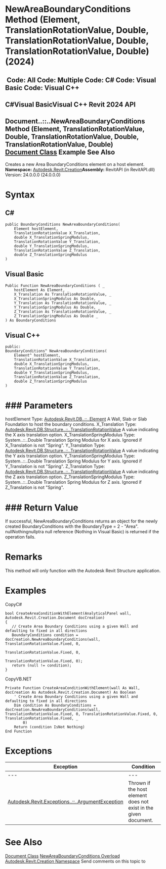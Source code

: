 # NewAreaBoundaryConditions Method (Element, TranslationRotationValue, Double, TranslationRotationValue, Double, TranslationRotationValue, Double) (2024)

﻿
 Code: All Code: Multiple Code: C# Code: Visual Basic Code: Visual C++   
---  
C#Visual BasicVisual C++
Revit 2024 API  
---  
Document..::..NewAreaBoundaryConditions Method (Element, TranslationRotationValue, Double, TranslationRotationValue, Double, TranslationRotationValue, Double)  
[Document Class](ab1718f9-45fb-b3d3-827e-32ff81cf929c.md "Document Class") Example See Also  
---  
Creates a new Area BoundaryConditions element on a host element. 
**Namespace:** [Autodesk.Revit.Creation](ded320da-058a-4edd-0418-0582389559a7.md "Autodesk.Revit.Creation Namespace")**Assembly:** RevitAPI (in RevitAPI.dll) Version: 24.0.0.0 (24.0.0.0)
# Syntax
C#  
---  
```text
public BoundaryConditions NewAreaBoundaryConditions(
	Element hostElement,
	TranslationRotationValue X_Translation,
	double X_TranslationSpringModulus,
	TranslationRotationValue Y_Translation,
	double Y_TranslationSpringModulus,
	TranslationRotationValue Z_Translation,
	double Z_TranslationSpringModulus
)
```
  
Visual Basic  
---  
```text
Public Function NewAreaBoundaryConditions ( _
	hostElement As Element, _
	X_Translation As TranslationRotationValue, _
	X_TranslationSpringModulus As Double, _
	Y_Translation As TranslationRotationValue, _
	Y_TranslationSpringModulus As Double, _
	Z_Translation As TranslationRotationValue, _
	Z_TranslationSpringModulus As Double _
) As BoundaryConditions
```
  
Visual C++  
---  
```text
public:
BoundaryConditions^ NewAreaBoundaryConditions(
	Element^ hostElement, 
	TranslationRotationValue X_Translation, 
	double X_TranslationSpringModulus, 
	TranslationRotationValue Y_Translation, 
	double Y_TranslationSpringModulus, 
	TranslationRotationValue Z_Translation, 
	double Z_TranslationSpringModulus
)
```
  
# ### Parameters
hostElement
    Type: [Autodesk.Revit.DB..::..Element](eb16114f-69ea-f4de-0d0d-f7388b105a16.md "Element Class") A Wall, Slab or Slab Foundation to host the boundary conditions. 
X_Translation
    Type: [Autodesk.Revit.DB.Structure..::..TranslationRotationValue](0b6cf7fa-b211-2f21-98a0-4f4e0fe2ca0e.md "TranslationRotationValue Enumeration") A value indicating the X axis translation option. 
X_TranslationSpringModulus
    Type: System..::..Double Translation Spring Modulus for X axis. Ignored if X_Translation is not "Spring". 
Y_Translation
    Type: [Autodesk.Revit.DB.Structure..::..TranslationRotationValue](0b6cf7fa-b211-2f21-98a0-4f4e0fe2ca0e.md "TranslationRotationValue Enumeration") A value indicating the Y axis translation option. 
Y_TranslationSpringModulus
    Type: System..::..Double Translation Spring Modulus for Y axis. Ignored if Y_Translation is not "Spring". 
Z_Translation
    Type: [Autodesk.Revit.DB.Structure..::..TranslationRotationValue](0b6cf7fa-b211-2f21-98a0-4f4e0fe2ca0e.md "TranslationRotationValue Enumeration") A value indicating the Z axis translation option. 
Z_TranslationSpringModulus
    Type: System..::..Double Translation Spring Modulus for Z axis. Ignored if Z_Translation is not "Spring". 
# ### Return Value
If successful, NewAreaBoundaryConditions returns an object for the newly created BoundaryConditions with the BoundaryType = 2 - "Area". nullNothingnullptra null reference (Nothing in Visual Basic) is returned if the operation fails.
# Remarks
This method will only function with the Autodesk Revit Structure application.
# Examples
CopyC#
```text
bool CreateAreaConditionWithElement(AnalyticalPanel wall, Autodesk.Revit.Creation.Document docCreation)
{
   // Create Area Boundary Conditions using a given Wall and defaulting to fixed in all directions
   BoundaryConditions condition = docCreation.NewAreaBoundaryConditions(wall, TranslationRotationValue.Fixed, 0,
                                                                              TranslationRotationValue.Fixed, 0,
                                                                              TranslationRotationValue.Fixed, 0);
   return (null != condition);
}
```

CopyVB.NET
```text
Private Function CreateAreaConditionWithElement(wall As Wall, docCreation As Autodesk.Revit.Creation.Document) As Boolean
    ' Create Area Boundary Conditions using a given Wall and defaulting to fixed in all directions
    Dim condition As BoundaryConditions = docCreation.NewAreaBoundaryConditions(wall, TranslationRotationValue.Fixed, 0, TranslationRotationValue.Fixed, 0, TranslationRotationValue.Fixed, _
        0)
    Return (condition IsNot Nothing)
End Function
```

# Exceptions
| Exception | Condition |
| --- | --- |
| --- | --- |
| [Autodesk.Revit.Exceptions..::..ArgumentException](2e6e4206-97a8-dd4b-df5d-4269f4bb6088.md "ArgumentException Class") | Thrown if the host element does not exist in the given document. |

# See Also
[Document Class](ab1718f9-45fb-b3d3-827e-32ff81cf929c.md "Document Class")
[NewAreaBoundaryConditions Overload](935e002a-ac38-a936-6f06-3a16689b4c3a.md "NewAreaBoundaryConditions Method")
[Autodesk.Revit.Creation Namespace](ded320da-058a-4edd-0418-0582389559a7.md "Autodesk.Revit.Creation Namespace")
Send comments on this topic to 